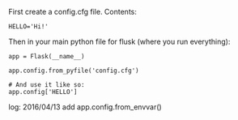 First create a config.cfg file.
Contents:
```
HELLO='Hi!'
```
Then in your main python file for flusk (where you run everything):
```
app = Flask(__name__)

app.config.from_pyfile('config.cfg')

# And use it like so:
app.config['HELLO']
```
log:
2016/04/13
add app.config.from_envvar() 

